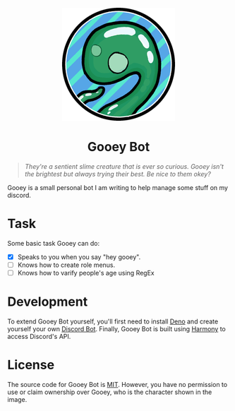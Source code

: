 <p align="center">
    <img src="/imgs/gooey.png" >
</p>
<h1 align="center"> Gooey Bot</h1>

> *They're a sentient slime creature that is ever so curious. Gooey isn't the brightest but always trying their best. Be nice to them okey?*

Gooey is a small personal bot I am writing to help manage some stuff on my discord.

# Task

Some basic task Gooey can do:

- [x] Speaks to you when you say "hey gooey".
- [ ] Knows how to create role menus.
- [ ] Knows how to varify people's age using RegEx

# Development

To extend Gooey Bot yourself, you'll first need to install [Deno](https://deno.land) and create yourself your own [Discord Bot](https://discord.com/developers). Finally, Gooey Bot is built using [Harmony](https://github.com/harmonyland/harmony) to access Discord's API.

# License

The source code for Gooey Bot is [MIT](LICENSE). However, you have no permission to use or claim ownership over Gooey, who is the character shown in the image.
